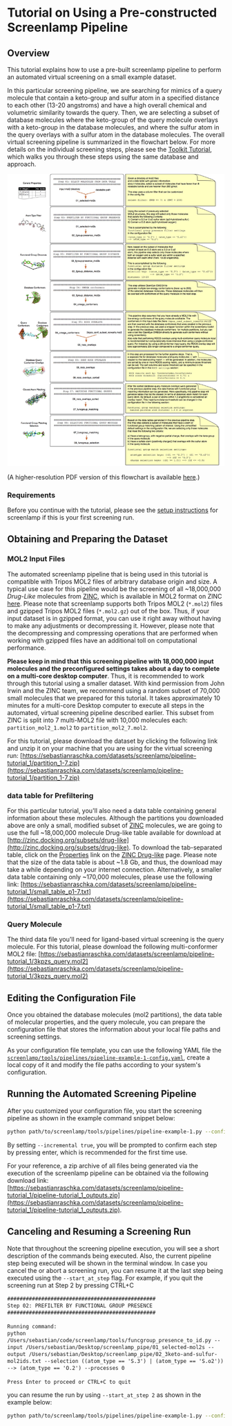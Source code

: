 # Tutorial on Using a Pre-constructed Screenlamp Pipeline

## Overview

This tutorial explains how to use a pre-built screenlamp pipeline to perform an automated virtual screening on a small example dataset.

In this particular screening pipeline, we are searching for mimics of a query molecule that contain a keto-group and sulfur atom in a specified distance to each other (13-20 angstroms) and have a high overall chemical and volumetric similarity towards the query. Then, we are selecting a subset of database molecules where the keto-group of the query molecule overlays with a keto-group in the database molecules, and where the sulfur atom in the query overlays with a sulfur atom in the database molecules. The overall virtual screening pipeline is summarized in the flowchart below. For more details on the individual screening steps, please see the [Toolkit Tutorial](./tools-tutorial-1), which walks you through these steps using the same database and approach.

![](../images/automated-pipeline-flowchart.jpg)

(A higher-resolution PDF version of this flowchart is available [here](https://github.com/rasbt/screenlamp/blob/master/docs/sources/images/automated-pipeline-flowchart.pdf).)

### Requirements

Before you continue with the tutorial, please see the [setup instructions](../installation/index.html#other-software-requirements) for screenlamp if this is your first screening run.


## Obtaining and Preparing the Dataset


### MOL2 Input Files

The automated screenlamp pipeline that is being used in this tutorial is compatible with Tripos MOL2 files of arbitrary database origin and size. A typical use case for this pipeline would be the screening of all ~18,000,000 *Drug-Like* molecules from [ZINC](http://zinc.docking.org), which is available in MOL2 format on ZINC [here](http://zinc.docking.org/subsets/drug-like). Please note that screenlamp supports both Tripos MOL2 (`*.mol2`) files and gzipped Tripos MOL2 files (`*.mol2.gz`) out of the box. Thus, if your input dataset is in gzipped format, you can use it right away without having to make any adjustments or decompressing it. However, please note that the decompressing and compressing operations that are performed when working with gzipped files have an additional toll on computational performance.

**Please keep in mind that this screening pipeline with 18,000,000 input molecules and the preconfigured settings takes about a day to complete on a multi-core desktop computer**. Thus, it is recommended to work through this tutorial using a smaller dataset. With kind permission from John Irwin and the ZINC team, we recommend using a random subset of 70,000 small molecules that we prepared for this tutorial. It takes approximately 10 minutes for a multi-core Desktop computer to execute all steps in the automated, virtual screening pipeline described earlier. This subset from ZINC is split into 7 multi-MOL2 file with 10,000 molecules each: `partition_mol2_1.mol2` to `partition_mol2_7.mol2`. 

For this tutorial, please download the dataset by clicking the following link and unzip it on your machine that you are using for the virtual screening run: [https://sebastianraschka.com/datasets/screenlamp/pipeline-tutorial_1/partition_1-7.zip](https://sebastianraschka.com/datasets/screenlamp/pipeline-tutorial_1/partition_1-7.zip)

### data table for Prefiltering

For this particular tutorial, you'll also need a data table containing general information about these molecules. Although the partitions you downloaded above are only a small, modified subset of [ZINC](http://zinc.docking.org) molecules, we are going to use the full ~18,000,000 molecule Drug-like table available for download at [http://zinc.docking.org/subsets/drug-like](http://zinc.docking.org/subsets/drug-like). To download the tab-separated table, click on the [Properties](http://zinc.docking.org/db/bysubset/3/3_prop.xls) link on the [ZINC Drug-like](http://zinc.docking.org/subsets/drug-like) page. Please note that the size of the data table is about ~1.8 Gb, and thus, the download may take a while depending on your internet connection. Alternatively, a smaller data table containing only ~170,000 molecules, please use the following link: [https://sebastianraschka.com/datasets/screenlamp/pipeline-tutorial_1/small_table_p1-7.txt](https://sebastianraschka.com/datasets/screenlamp/pipeline-tutorial_1/small_table_p1-7.txt)


### Query Molecule

The third data file you'll need for ligand-based virtual screening is the query molecule. For this tutorial, please download the following multi-conformer MOL2 file: [https://sebastianraschka.com/datasets/screenlamp/pipeline-tutorial_1/3kpzs_query.mol2](https://sebastianraschka.com/datasets/screenlamp/pipeline-tutorial_1/3kpzs_query.mol2)

## Editing the Configuration File

Once you obtained the database molecules (mol2 partitions), the data table of molecular properties, and the query molecule, you can prepare the configuration file that stores the information about your local file paths and screening settings.

As your configuration file template, you can use the following YAML file the [`screenlamp/tools/pipelines/pipeline-example-1-config.yaml`](https://github.com/rasbt/screenlamp/blob/master/tools/pipelines/pipeline-example-1-config.yaml), create a local copy of it and modify the file paths according to your system's configuration.

## Running the Automated Screening Pipeline

After you customized your configuration file, you start the screening pipeline as shown in the example command snippet below:

```bash
python path/to/screenlamp/tools/pipelines/pipeline-example-1.py --config_file /path/to/your/config/pipeline-example-1-config.yaml --incremental true
```

By setting `--incremental true`, you will be prompted to confirm each step by pressing enter, which is recommended for the first time use.

For your reference, a zip archive of all files being generated via the execution of the screenlamp pipeline can be obtained via the following download link: [https://sebastianraschka.com/datasets/screenlamp/pipeline-tutorial_1/pipeline-tutorial_1_outputs.zip](https://sebastianraschka.com/datasets/screenlamp/pipeline-tutorial_1/pipeline-tutorial_1_outputs.zip).

## Canceling and Resuming a Screening Run

Note that throughout the screening pipeline execution, you will see a short description of the commands being executed. Also, the current pipeline step being executed will be shown in the terminal window. In case you cancel the or abort a screening run, you can resume it at the last step being executed using the `--start_at_step` flag. For example, if you quit the screening run at Step 2 by pressing CTRL+C

```
################################################
Step 02: PREFILTER BY FUNCTIONAL GROUP PRESENCE
################################################
    
Running command:
python /Users/sebastian/code/screenlamp/tools/funcgroup_presence_to_id.py --input /Users/sebastian/Desktop/screenlamp_pipe/01_selected-mol2s --output /Users/sebastian/Desktop/screenlamp_pipe/02_3keto-and-sulfur-mol2ids.txt --selection ((atom_type == 'S.3') | (atom_type == 'S.o2')) --> (atom_type == 'O.2') --processes 0

Press Enter to proceed or CTRL+C to quit
```

you can resume the run by using `--start_at_step 2` as shown in the example below:

```bash
python path/to/screenlamp/tools/pipelines/pipeline-example-1.py --config_file /path/to/your/config/pipeline-example-1-config.yaml --incremental true --start_at_step 2
```




